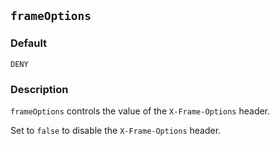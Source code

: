 ## `frameOptions`

### Default

`DENY`

### Description

`frameOptions` controls the value of the `X-Frame-Options` header.

Set to `false` to disable the `X-Frame-Options` header.
